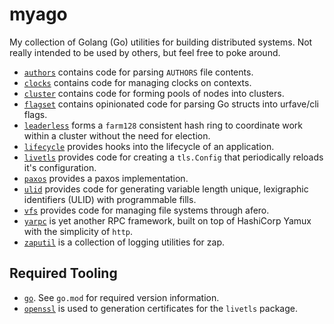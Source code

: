 # myago

My collection of Golang (Go) utilities for building distributed systems. Not really intended to be used by others, but
feel free to poke around.

- [`authors`](authors) contains code for parsing `AUTHORS` file contents.
- [`clocks`](clocks) contains code for managing clocks on contexts.
- [`cluster`](cluster) contains code for forming pools of nodes into clusters.
- [`flagset`](flagset) contains opinionated code for parsing Go structs into urfave/cli flags.
- [`leaderless`](leaderless) forms a `farm128` consistent hash ring to coordinate work within a cluster without the need
  for election.
- [`lifecycle`](lifecycle) provides hooks into the lifecycle of an application.
- [`livetls`](livetls) provides code for creating a `tls.Config` that periodically reloads it's configuration.
- [`paxos`](paxos) provides a paxos implementation.
- [`ulid`](ulid) provides code for generating variable length unique, lexigraphic identifiers (ULID) with programmable
  fills.
- [`vfs`](vfs) provides code for managing file systems through afero.
- [`yarpc`](yarpc) is yet another RPC framework, built on top of HashiCorp Yamux with the simplicity of `http`.
- [`zaputil`](zaputil) is a collection of logging utilities for zap.

## Required Tooling

- [`go`](https://golang.org/). See `go.mod` for required version information.
- [`openssl`](https://www.openssl.org/) is used to generation certificates for the `livetls` package.
